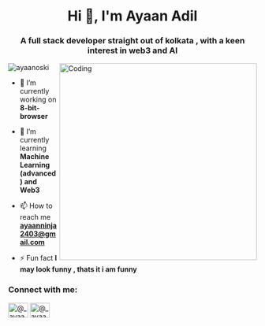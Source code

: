 <h1 align="center">Hi 👋, I'm Ayaan Adil</h1>
<h3 align="center">A full stack developer straight out of kolkata , with a keen interest in web3 and AI</h3>
<img align="right" alt="Coding" width="400" src="https://cdna.artstation.com/p/assets/images/images/028/102/058/original/pixel-jeff-matrix-s.gif?1593487263">
<p align="left"> <img src="https://komarev.com/ghpvc/?username=ayaanoski&label=Profile%20views&color=0e75b6&style=flat" alt="ayaanoski" /> </p>

- 🔭 I’m currently working on **8-bit-browser**

- 🌱 I’m currently learning **Machine Learning (advanced) and Web3**

- 📫 How to reach me **ayaanninja2403@gmail.com**

- ⚡ Fun fact **I may look funny , thats it i am funny**

<h3 align="left">Connect with me:</h3>
<p align="left">
<a href="https://instagram.com/@_ayaaanadil" target="blank"><img align="center" src="https://raw.githubusercontent.com/rahuldkjain/github-profile-readme-generator/master/src/images/icons/Social/instagram.svg" alt="@_ayaaanadil" height="30" width="40" /></a>
<a href="https://www.linkedin.com/in/ayaan-adil-371137268/" target="blank"><img align="center" src="https://raw.githubusercontent.com/rahuldkjain/github-profile-readme-generator/master/src/images/icons/Social/linkedin.svg" alt="@_ayaaanadil" height="30" width="40" /></a>
</p>


